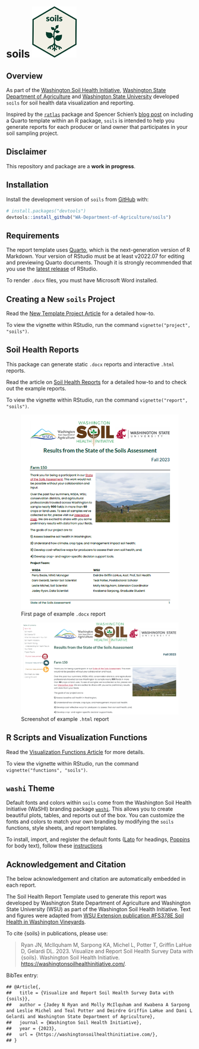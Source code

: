 
# soils <a href="https://wa-department-of-agriculture.github.io/soils/"><img src="man/figures/logo.svg" data-align="right" height="138" /></a>

<!-- badges: start -->
<!-- badges: end -->

## Overview

As part of the [Washington Soil Health
Initiative](https://washingtonsoilhealthinitiative.com/), [Washington
State Department of
Agriculture](https://agr.wa.gov/departments/land-and-water/natural-resources/soil-health)
and [Washington State University](https://soilhealth.wsu.edu/) developed
`soils` for soil health data visualization and reporting.

Inspired by the [`ratlas`](https://github.com/atlas-aai/ratlas) package
and Spencer Schien’s [blog
post](https://spencerschien.info/post/r_for_nonprofits/quarto_template/)
on including a Quarto template within an R package, `soils` is intended
to help you generate reports for each producer or land owner that
participates in your soil sampling project.

## Disclaimer

This repository and package are a **work in progress**.

## Installation

Install the development version of `soils` from
[GitHub](https://github.com/) with:

``` r
# install.packages("devtools")
devtools::install_github("WA-Department-of-Agriculture/soils")
```

## Requirements

The report template uses [Quarto](https://quarto.org/docs/get-started/),
which is the next-generation version of R Markdown. Your version of
RStudio must be at least v2022.07 for editing and previewing Quarto
documents. Though it is strongly recommended that you use the [latest
release](https://posit.co/download/rstudio-desktop/) of RStudio.

To render `.docx` files, you must have Microsoft Word installed.

## Creating a New `soils` Project

Read the [New Template Project
Article](https://wa-department-of-agriculture.github.io/soils/articles/project.html)
for a detailed how-to.

To view the vignette within RStudio, run the command
`vignette("project", "soils")`.

## Soil Health Reports

This package can generate static `.docx` reports and interactive `.html`
reports.

Read the article on [Soil Health
Reports](https://wa-department-of-agriculture.github.io/soils/articles/report.html)
for a detailed how-to and to check out the example reports.

To view the vignette within RStudio, run the command
`vignette("report", "soils")`.

<figure>
<img src="man/figures/report_docx.png"
data-fig-alt="First page of example .docx report"
alt="First page of example .docx report" />
<figcaption aria-hidden="true">First page of example <code>.docx</code>
report</figcaption>
</figure>

<figure>
<img src="man/figures/report_html.png"
data-fig-alt="Screenshot of .html report"
alt="Screenshot of example .html report" />
<figcaption aria-hidden="true">Screenshot of example <code>.html</code>
report</figcaption>
</figure>

## R Scripts and Visualization Functions

Read the [Visualization Functions
Article](https://wa-department-of-agriculture.github.io/soils/articles/functions.html)
for more details.

To view the vignette within RStudio, run the command
`vignette("functions", "soils")`.

## `washi` Theme

Default fonts and colors within `soils` come from the Washington Soil
Health Initiative (WaSHI) branding package
[`washi`](https://wa-department-of-agriculture.github.io/washi/). This
allows you to create beautiful plots, tables, and reports out of the
box. You can customize the fonts and colors to match your own branding
by modifying the `soils` functions, style sheets, and report templates.

To install, import, and register the default fonts
([Lato](https://fonts.google.com/specimen/Lato?query=lato) for headings,
[Poppins](https://fonts.google.com/specimen/Poppins?query=poppins) for
body text), follow these
[instructions](https://wa-department-of-agriculture.github.io/washi/#requirements.)

## Acknowledgement and Citation

The below acknowledgement and citation are automatically embedded in
each report.

The Soil Health Report Template used to generate this report was
developed by Washington State Department of Agriculture and Washington
State University (WSU) as part of the Washington Soil Health Initiative.
Text and figures were adapted from [WSU Extension publication \#FS378E
Soil Health in Washington
Vineyards](https://pubs.extension.wsu.edu/soil-health-in-washington-vineyards "WSU Extension publication").

To cite {soils} in publications, please use:

> Ryan JN, McIlquham M, Sarpong KA, Michel L, Potter T, Griffin LaHue D,
> Gelardi DL. 2023. Visualize and Report Soil Health Survey Data with
> {soils}. Washington Soil Health Initiative.
> <https://washingtonsoilhealthinitiative.com/>.

BibTex entry:

    ## @Article{,
    ##   title = {Visualize and Report Soil Health Survey Data with {soils}},
    ##   author = {Jadey N Ryan and Molly McIlquham and Kwabena A Sarpong and Leslie Michel and Teal Potter and Deirdre Griffin LaHue and Dani L Gelardi and Washington State Department of Agriculture},
    ##   journal = {Washington Soil Health Initiative},
    ##   year = {2023},
    ##   url = {https://washingtonsoilhealthinitiative.com/},
    ## }
